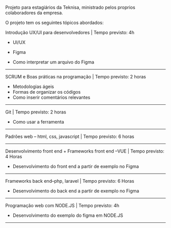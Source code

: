 Projeto para estagiários da Teknisa, ministrado pelos proprios colaboradores da empresa. 

O projeto tem os seguintes tópicos abordados:

Introdução UX/UI para desenvolvedores | Tempo previsto: 4h 

- UI/UX

- Figma

- Como interpretar um arquivo do Figma
_________________________________________________

SCRUM e Boas práticas na programação | Tempo previsto: 2 horas 

- Metodologias ágeis
- Formas de organizar os códigos
- Como inserir comentários relevantes

________________________________________________

Git | Tempo previsto: 2 horas 

- Como usar a ferramenta
 
________________________________________________

Padrões web – html, css, javascript | Tempo previsto: 6 horas

________________________________________________

 
Desenvolvimento front end + Frameworks front end –VUE | Tempo previsto: 4 Horas 

- Desenvolvimento do front end a partir de exemplo no Figma
__________________________________________________

Frameworks back end–php, laravel | Tempo previsto: 6 Horas 

- Desenvolvimento do back end a partir de exemplo no Figma

_____________________________________________________

Programação web com NODE.JS  | Tempo previsto: 4h 

- Desenvolvimento do exemplo do figma em NODE.JS

______________________________________________________
